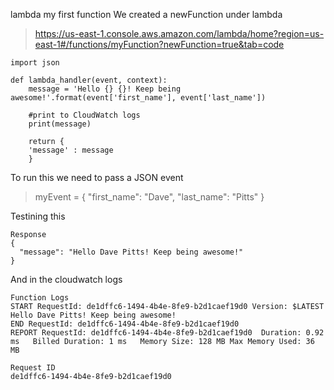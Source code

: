 lambda my first function
We created a newFunction under lambda


> https://us-east-1.console.aws.amazon.com/lambda/home?region=us-east-1#/functions/myFunction?newFunction=true&tab=code

```
import json

def lambda_handler(event, context):
    message = 'Hello {} {}! Keep being awesome!'.format(event['first_name'], event['last_name'])  

    #print to CloudWatch logs
    print(message)

    return { 
    'message' : message
    } 
```

To run this we need to pass a JSON event 

> myEvent = { "first_name": "Dave", "last_name": "Pitts" }


Testining this


```
Response
{
  "message": "Hello Dave Pitts! Keep being awesome!"
}
```

And in the cloudwatch logs

```
Function Logs
START RequestId: de1dffc6-1494-4b4e-8fe9-b2d1caef19d0 Version: $LATEST
Hello Dave Pitts! Keep being awesome!
END RequestId: de1dffc6-1494-4b4e-8fe9-b2d1caef19d0
REPORT RequestId: de1dffc6-1494-4b4e-8fe9-b2d1caef19d0	Duration: 0.92 ms	Billed Duration: 1 ms	Memory Size: 128 MB	Max Memory Used: 36 MB

Request ID
de1dffc6-1494-4b4e-8fe9-b2d1caef19d0
```


